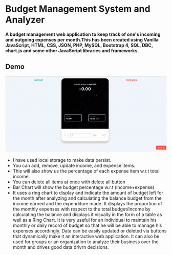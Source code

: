 # Budget Management System and Analyzer

#### A budget management web application to keep track of one's incoming and outgoing expenses per month.This has been created using Vanilla JavaScript, HTML, CSS, JSON, PHP, MySQL, Bootstrap 4, SQL, DBC, chart.js and some other JavaScript libraries and frameworks.

## Demo

<div align='center'>
	<img src='appdemo.gif' />
</div>
 
- I have used local storage to make data persist.
- You can add, remove, update income, and expense items.
- This will also show us the percentage of each expense item w.r.t total 
income.
- You can delete all items at once with delete all button
- Bar Chart will show the budget percentage w.r.t (income+expense)
- It uses a ring chart to display and indicate the amount of budget left for the month after analyzing and calculating the balance budget
 from the income earned and the expenditure made.
It displays the proportion of the monthly expenses with respect to the total budget/income by calculating the balance and displays it visually in the form of a table as well as a Ring Chart. It is very useful for an individual to maintain his monthly or daily record of budget so that he will be able to manage his expenses accordingly. Data can be easily updated or deleted via buttons that dynamically make it an interactive web application. It can also be used for groups or an organization to analyze their business over the month and drives good data drivrn decisions.

